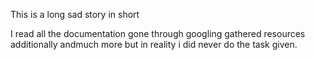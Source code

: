 This is a long sad story in short 

 I read all the documentation gone through googling gathered resources additionally andmuch more but in reality i did never do the task given.
